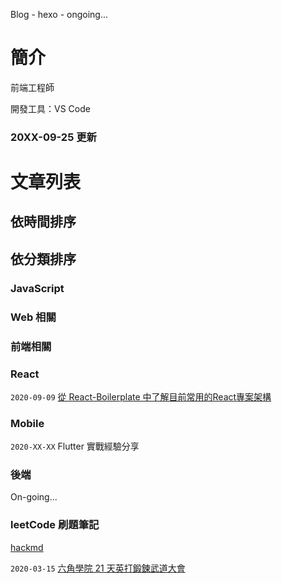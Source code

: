 Blog - hexo - ongoing...

# 簡介

前端工程師

開發工具：VS Code

### 20XX-09-25 更新

# 文章列表

## 依時間排序


## 依分類排序

### JavaScript

### Web 相關

### 前端相關

### React
`2020-09-09`  [從 React-Boilerplate 中了解目前常用的React專案架構](https://github.com/digleg/blog/issues/1)  

### Mobile
`2020-XX-XX`  Flutter 實戰經驗分享

### 後端
On-going...

### leetCode 刷題筆記
[hackmd](https://hackmd.io/CpM-UdH2TkWSaxD-fJMl3A)

`2020-03-15` [六角學院 21 天英打鍛鍊武道大會](https://github.com/digleg/blog/issues/2)

<i style="visibility: hidden">
參考來源：
[aszx87410大大的github blog](https://github.com/aszx87410/blog)
</i>
